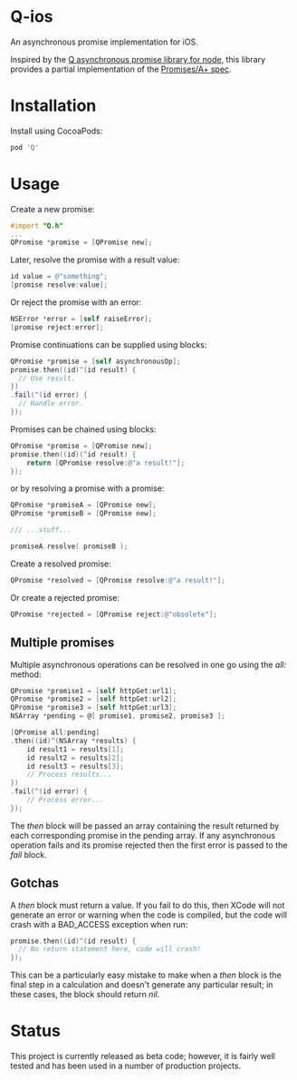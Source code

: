 # Q-ios
An asynchronous promise implementation for iOS.

Inspired by the [Q asynchronous promise library for node](https://github.com/kriskowal/q), this library provides a partial implementation of the [Promises/A+ spec](https://promisesaplus.com/).

# Installation
Install using CocoaPods:
```ruby
pod 'Q'
```

# Usage
Create a new promise:
```objective-c
#import "Q.h"
...
QPromise *promise = [QPromise new];
```

Later, resolve the promise with a result value:
```objective-c
id value = @"something";
[promise resolve:value];
```

Or reject the promise with an error:
```objective-c
NSError *error = [self raiseError];
[promise reject:error];
```
Promise continuations can be supplied using blocks:
```objective-c
QPromise *promise = [self asynchronousOp];
promise.then((id)^(id result) {
  // Use result.
})
.fail(^(id error) {
  // Handle error.
});
```

Promises can be chained using blocks:
```objective-c
QPromise *promise = [QPromise new];
promise.then((id)(^id result) {
    return [QPromise resolve:@"a result!"];
});
```

or by resolving a promise with a promise:
```objective-c
QPromise *promiseA = [QPromise new];
QPromise *promiseB = [QPromise new];

/// ...stuff...

promiseA.resolve( promiseB );
```

Create a resolved promise:
```objective-c
QPromise *resolved = [QPromise resolve:@"a result!"];
```

Or create a rejected promise:
```objective-c
QPromise *rejected = [QPromise reject:@"obsolete"];
```

## Multiple promises
Multiple asynchronous operations can be resolved in one go using the _all:_ method:
```objective-c
QPromise *promise1 = [self httpGet:url1];
QPromise *promise2 = [self httpGet:url2];
QPromise *promise3 = [self httpGet:url3];
NSArray *pending = @[ promise1, promise2, promise3 ];

[QPromise all:pending]
.then((id)^(NSArray *results) {
    id result1 = results[1];
    id result2 = results[2];
    id result3 = results[3];
    // Process results...
})
.fail(^(id error) {
    // Process error...
});
```

The _then_ block will be passed an array containing the result returned by each corresponding promise in the pending array. If any asynchronous operation fails and its promise rejected then the first error is passed to the _fail_ block.

## Gotchas
A _then_ block must return a value. If you fail to do this, then XCode will not generate an error or warning when the code is compiled, but the code will crash with a BAD_ACCESS exception when run:
```objective-c
promise.then((id)^(id result) {
  // No return statement here, code will crash!
});
```
This can be a particularly easy mistake to make when a _then_ block is the final step in a calculation and doesn't generate any particular result; in these cases, the block should return _nil_.

# Status
This project is currently released as beta code; however, it is fairly well tested and has been used in a number of production projects.
